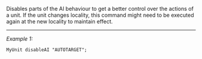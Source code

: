 Disables parts of the AI behaviour to get a better control over the actions of a unit. If the unit changes locality, this command might need to be executed again at the new locality to maintain effect.


---
*Example 1:*
```sqf
MyUnit disableAI "AUTOTARGET";
```